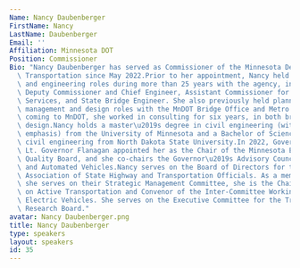 ```yaml
---
Name: Nancy Daubenberger
FirstName: Nancy
LastName: Daubenberger
Email: ''
Affiliation: Minnesota DOT
Position: Commissioner
Bio: "Nancy Daubenberger has served as Commissioner of the Minnesota Department of\
  \ Transportation since May 2022.Prior to her appointment, Nancy held several leadership\
  \ and engineering roles during more than 25 years with the agency, including as\
  \ Deputy Commissioner and Chief Engineer, Assistant Commissioner for Engineering\
  \ Services, and State Bridge Engineer. She also previously held planning, project\
  \ management and design roles with the MnDOT Bridge Office and Metro District. Before\
  \ coming to MnDOT, she worked in consulting for six years, in both bridge and road\
  \ design.Nancy holds a master\u2019s degree in civil engineering (with a structural\
  \ emphasis) from the University of Minnesota and a Bachelor of Science degree in\
  \ civil engineering from North Dakota State University.In 2022, Governor Walz and\
  \ Lt. Governor Flanagan appointed her as the Chair of the Minnesota Environmental\
  \ Quality Board, and she co-chairs the Governor\u2019s Advisory Council on Connected\
  \ and Automated Vehicles.Nancy serves on the Board of Directors for the American\
  \ Association of State Highway and Transportation Officials. As a member of AASHTO,\
  \ she serves on their Strategic Management Committee, she is the Chair for the Council\
  \ on Active Transportation and Convenor of the Inter-Committee Working Group on\
  \ Electric Vehicles. She serves on the Executive Committee for the Transportation\
  \ Research Board."
avatar: Nancy Daubenberger.png
title: Nancy Daubenberger
type: speakers
layout: speakers
id: 35
---
```

